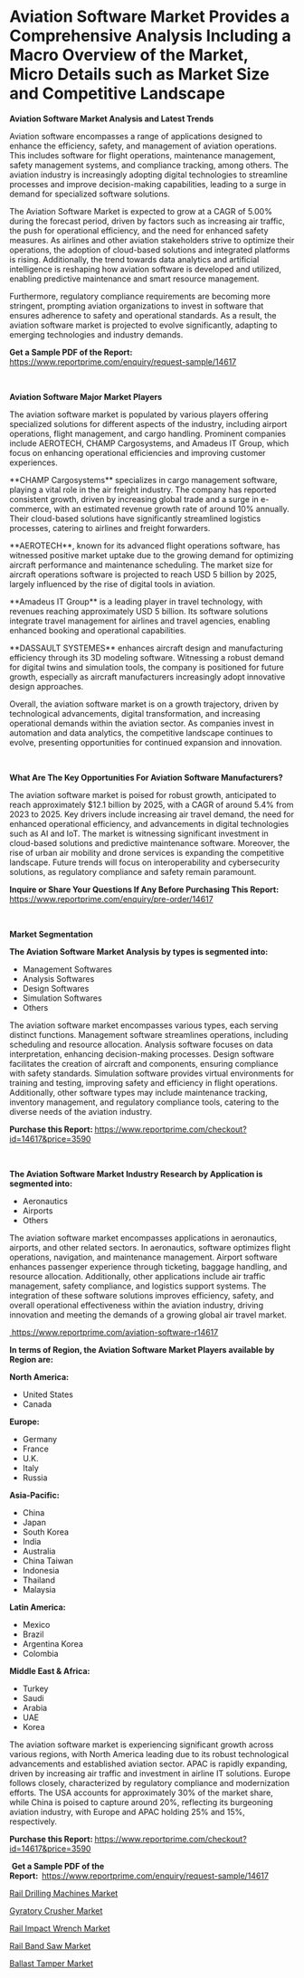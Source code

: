 <p><h1>Aviation Software Market Provides a Comprehensive Analysis Including a Macro Overview of the Market, Micro Details such as Market Size and Competitive Landscape</h1></p><p><strong>Aviation Software Market Analysis and Latest Trends</strong></p>
<p><p>Aviation software encompasses a range of applications designed to enhance the efficiency, safety, and management of aviation operations. This includes software for flight operations, maintenance management, safety management systems, and compliance tracking, among others. The aviation industry is increasingly adopting digital technologies to streamline processes and improve decision-making capabilities, leading to a surge in demand for specialized software solutions.</p><p>The Aviation Software Market is expected to grow at a CAGR of 5.00% during the forecast period, driven by factors such as increasing air traffic, the push for operational efficiency, and the need for enhanced safety measures. As airlines and other aviation stakeholders strive to optimize their operations, the adoption of cloud-based solutions and integrated platforms is rising. Additionally, the trend towards data analytics and artificial intelligence is reshaping how aviation software is developed and utilized, enabling predictive maintenance and smart resource management.</p><p>Furthermore, regulatory compliance requirements are becoming more stringent, prompting aviation organizations to invest in software that ensures adherence to safety and operational standards. As a result, the aviation software market is projected to evolve significantly, adapting to emerging technologies and industry demands.</p></p>
<p><strong>Get a Sample PDF of the Report:&nbsp;</strong> <a href="https://www.reportprime.com/enquiry/request-sample/14617?utm_campaign=3281&utm_medium=2&utm_source=Github&utm_content=ia&utm_term=20032025&utm_id=aviation-software">https://www.reportprime.com/enquiry/request-sample/14617</a></p>
<p>&nbsp;</p>
<p><strong>Aviation Software Major Market Players</strong></p>
<p><p>The aviation software market is populated by various players offering specialized solutions for different aspects of the industry, including airport operations, flight management, and cargo handling. Prominent companies include AEROTECH, CHAMP Cargosystems, and Amadeus IT Group, which focus on enhancing operational efficiencies and improving customer experiences.</p><p>**CHAMP Cargosystems** specializes in cargo management software, playing a vital role in the air freight industry. The company has reported consistent growth, driven by increasing global trade and a surge in e-commerce, with an estimated revenue growth rate of around 10% annually. Their cloud-based solutions have significantly streamlined logistics processes, catering to airlines and freight forwarders.</p><p>**AEROTECH**, known for its advanced flight operations software, has witnessed positive market uptake due to the growing demand for optimizing aircraft performance and maintenance scheduling. The market size for aircraft operations software is projected to reach USD 5 billion by 2025, largely influenced by the rise of digital tools in aviation.</p><p>**Amadeus IT Group** is a leading player in travel technology, with revenues reaching approximately USD 5 billion. Its software solutions integrate travel management for airlines and travel agencies, enabling enhanced booking and operational capabilities.</p><p>**DASSAULT SYSTEMES** enhances aircraft design and manufacturing efficiency through its 3D modeling software. Witnessing a robust demand for digital twins and simulation tools, the company is positioned for future growth, especially as aircraft manufacturers increasingly adopt innovative design approaches.</p><p>Overall, the aviation software market is on a growth trajectory, driven by technological advancements, digital transformation, and increasing operational demands within the aviation sector. As companies invest in automation and data analytics, the competitive landscape continues to evolve, presenting opportunities for continued expansion and innovation.</p></p>
<p>&nbsp;</p>
<p><strong>What Are The Key Opportunities For Aviation Software Manufacturers?</strong></p>
<p><p>The aviation software market is poised for robust growth, anticipated to reach approximately $12.1 billion by 2025, with a CAGR of around 5.4% from 2023 to 2025. Key drivers include increasing air travel demand, the need for enhanced operational efficiency, and advancements in digital technologies such as AI and IoT. The market is witnessing significant investment in cloud-based solutions and predictive maintenance software. Moreover, the rise of urban air mobility and drone services is expanding the competitive landscape. Future trends will focus on interoperability and cybersecurity solutions, as regulatory compliance and safety remain paramount.</p></p>
<p><strong>Inquire or Share Your Questions If Any Before Purchasing This Report:</strong> <a href="https://www.reportprime.com/enquiry/pre-order/14617?utm_campaign=3281&utm_medium=2&utm_source=Github&utm_content=ia&utm_term=20032025&utm_id=aviation-software">https://www.reportprime.com/enquiry/pre-order/14617</a></p>
<p>&nbsp;</p>
<p><strong>Market Segmentation</strong></p>
<p><strong>The Aviation Software Market Analysis by types is segmented into:</strong></p>
<p><ul><li>Management Softwares</li><li>Analysis Softwares</li><li>Design Softwares</li><li>Simulation Softwares</li><li>Others</li></ul></p>
<p><p>The aviation software market encompasses various types, each serving distinct functions. Management software streamlines operations, including scheduling and resource allocation. Analysis software focuses on data interpretation, enhancing decision-making processes. Design software facilitates the creation of aircraft and components, ensuring compliance with safety standards. Simulation software provides virtual environments for training and testing, improving safety and efficiency in flight operations. Additionally, other software types may include maintenance tracking, inventory management, and regulatory compliance tools, catering to the diverse needs of the aviation industry.</p></p>
<p><strong>Purchase this Report:&nbsp;</strong><a href="https://www.reportprime.com/checkout?id=14617&price=3590&utm_campaign=3281&utm_medium=2&utm_source=Github&utm_content=ia&utm_term=20032025&utm_id=aviation-software">https://www.reportprime.com/checkout?id=14617&price=3590</a></p>
<p>&nbsp;</p>
<p><strong>The Aviation Software Market Industry Research by Application is segmented into:</strong></p>
<p><ul><li>Aeronautics</li><li>Airports</li><li>Others</li></ul></p>
<p><p>The aviation software market encompasses applications in aeronautics, airports, and other related sectors. In aeronautics, software optimizes flight operations, navigation, and maintenance management. Airport software enhances passenger experience through ticketing, baggage handling, and resource allocation. Additionally, other applications include air traffic management, safety compliance, and logistics support systems. The integration of these software solutions improves efficiency, safety, and overall operational effectiveness within the aviation industry, driving innovation and meeting the demands of a growing global air travel market.</p></p>
<p><a href="https://www.reportprime.com/aviation-software-r14617?utm_campaign=3281&utm_medium=2&utm_source=Github&utm_content=ia&utm_term=20032025&utm_id=aviation-software">&nbsp;https://www.reportprime.com/aviation-software-r14617</a></p>
<p><strong>In terms of Region, the Aviation Software Market Players available by Region are:</strong></p>
<p>
    <p> <strong> North America: </strong>
        <ul>
            <li>United States</li>
            <li>Canada</li>
        </ul>
        </p> 
    <p> <strong> Europe: </strong>
        <ul>
            <li>Germany</li>
            <li>France</li>
            <li>U.K.</li>
            <li>Italy</li>
            <li>Russia</li>
        </ul>
        </p> 
    <p> <strong> Asia-Pacific: </strong>
        <ul>
            <li>China</li>
            <li>Japan</li>
            <li>South Korea</li>
            <li>India</li>
            <li>Australia</li>
            <li>China Taiwan</li>
            <li>Indonesia</li>
            <li>Thailand</li>
            <li>Malaysia</li>
        </ul>
        </p> 
    <p> <strong> Latin America: </strong>
        <ul>
            <li>Mexico</li>
            <li>Brazil</li>
            <li>Argentina Korea</li>
            <li>Colombia</li>
        </ul>
        </p> 
    <p> <strong> Middle East & Africa: </strong>
        <ul>
            <li>Turkey</li>
            <li>Saudi</li>
            <li>Arabia</li>
            <li>UAE</li>
            <li>Korea</li>
        </ul>
    </p>
    </p>
<p><p>The aviation software market is experiencing significant growth across various regions, with North America leading due to its robust technological advancements and established aviation sector. APAC is rapidly expanding, driven by increasing air traffic and investment in airline IT solutions. Europe follows closely, characterized by regulatory compliance and modernization efforts. The USA accounts for approximately 30% of the market share, while China is poised to capture around 20%, reflecting its burgeoning aviation industry, with Europe and APAC holding 25% and 15%, respectively.</p></p>
<p><strong>Purchase this Report: </strong><a href="https://www.reportprime.com/checkout?id=14617&price=3590&utm_campaign=3281&utm_medium=2&utm_source=Github&utm_content=ia&utm_term=20032025&utm_id=aviation-software">https://www.reportprime.com/checkout?id=14617&price=3590</a></p>
<p>&nbsp;<strong>Get a Sample PDF of the Report:&nbsp;&nbsp;</strong><a href="https://www.reportprime.com/enquiry/request-sample/14617?utm_campaign=3281&utm_medium=2&utm_source=Github&utm_content=ia&utm_term=20032025&utm_id=aviation-software">https://www.reportprime.com/enquiry/request-sample/14617</a></p>
<p><strong></strong></p>
<p><p><a href="https://www.linkedin.com/pulse/comprehensive-rail-drilling-machines-market-analysis-8znge?utm_campaign=3281&utm_medium=2&utm_source=Github&utm_content=ia&utm_term=20032025&utm_id=aviation-software">Rail Drilling Machines Market</a></p><p><a href="https://www.linkedin.com/pulse/thorough-analysis-gyratory-crusher-market-itsindustrys-656ne?utm_campaign=3281&utm_medium=2&utm_source=Github&utm_content=ia&utm_term=20032025&utm_id=aviation-software">Gyratory Crusher Market</a></p><p><a href="https://www.linkedin.com/pulse/growth-trajectory-rail-impact-wrench-market-2025-2032-duxee?utm_campaign=3281&utm_medium=2&utm_source=Github&utm_content=ia&utm_term=20032025&utm_id=aviation-software">Rail Impact Wrench Market</a></p><p><a href="https://www.linkedin.com/pulse/competitive-landscape-analysis-rail-band-saw-market-highlighting-16kte?utm_campaign=3281&utm_medium=2&utm_source=Github&utm_content=ia&utm_term=20032025&utm_id=aviation-software">Rail Band Saw Market</a></p><p><a href="https://www.linkedin.com/pulse/ballast-tamper-market-size-projected-expand-75-cagr-from-2025-qi4le?utm_campaign=3281&utm_medium=2&utm_source=Github&utm_content=ia&utm_term=20032025&utm_id=aviation-software">Ballast Tamper Market</a></p></p>